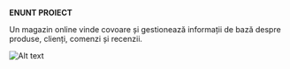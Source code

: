 **ENUNT PROIECT**

Un magazin online vinde covoare și gestionează informații de bază despre produse, clienți, comenzi și recenzii. 

![Alt text](diagrameexamen.png)
